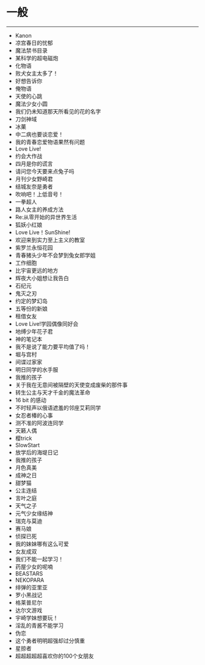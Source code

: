 # 一般
---
- Kanon
- 凉宫春日的忧郁
- 魔法禁书目录
- 某科学的超电磁炮
- 化物语
- 败犬女主太多了！
- 好想告诉你
- 俺物语
- 天使的心跳
- 魔法少女小圆
- 我们仍未知道那天所看见的花的名字
- 刀剑神域
- 冰菓
- 中二病也要谈恋爱！
- 我的青春恋爱物语果然有问题
- Love Live!
- 约会大作战
- 四月是你的谎言
- 请问您今天要来点兔子吗
- 月刊少女野崎君
- 结城友奈是勇者
- 吹响吧！上低音号！
- 一拳超人
- 路人女主的养成方法
- Re:从零开始的异世界生活
- 狐妖小红娘
- Love Live！SunShine!
- 欢迎来到实力至上主义的教室
- 紫罗兰永恒花园
- 青春猪头少年不会梦到兔女郎学姐
- 工作细胞
- 比宇宙更远的地方
- 辉夜大小姐想让我告白
- 石纪元
- 鬼灭之刃
- 约定的梦幻岛
- 五等份的新娘
- 租借女友
- Love Live!学园偶像同好会
- 地缚少年花子君
- 神的笔记本
- 我不是说了能力要平均值了吗！
- 堀与宫村
- 间谍过家家
- 明日同学的水手服
- 我推的孩子
- 关于我在无意间被隔壁的天使变成废柴的那件事
- 转生公主与天才千金的魔法革命
- 16 bit 的感动
- 不时轻声以俄语遮羞的邻座艾莉同学
- 女忍者椿的心事
- 测不准的阿波连同学
- 天籁人偶
- 樱trick
- SlowStart
- 放学后的海堤日记
- 我推的孩子
- 月色真美
- 成神之日
- 甜梦猫
- 公主连结
- 言叶之庭
- 天气之子
- 元气少女缘结神
- 瑞克与莫迪
- 赛马娘
- 侦探已死
- 我的妹妹哪有这么可爱
- 女友成双
- 我们不能一起学习！
- 药屋少女的呢喃
- BEASTARS
- NEKOPARA
- 绯弹的亚里亚
- 罗小黑战记
- 格莱普尼尔
- 达尔文游戏
- 宇崎学妹想要玩！
- 淫乱的青酱不能学习
- 伪恋
- 这个勇者明明超强却过分慎重
- 星掠者
- 超超超超超喜欢你的100个女朋友
